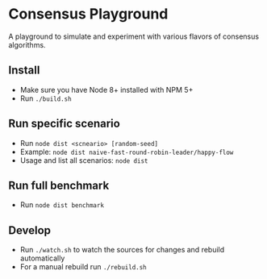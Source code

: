 # Consensus Playground

A playground to simulate and experiment with various flavors of consensus algorithms.

## Install

* Make sure you have Node 8+ installed with NPM 5+
* Run `./build.sh`

## Run specific scenario

* Run `node dist <scneario> [random-seed]`
* Example: `node dist naive-fast-round-robin-leader/happy-flow`
* Usage and list all scenarios: `node dist`

## Run full benchmark

* Run `node dist benchmark`

## Develop

* Run `./watch.sh` to watch the sources for changes and rebuild automatically
* For a manual rebuild run `./rebuild.sh`
